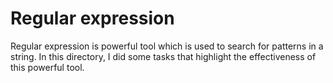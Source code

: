 # Regular expression

Regular expression is  powerful tool which is used to search for patterns in a string.
In this directory, I did some tasks that highlight the effectiveness of this powerful tool.

